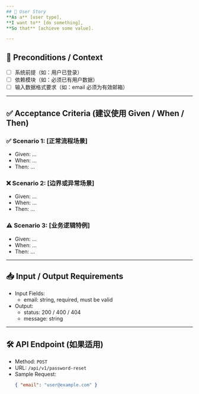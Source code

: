 ```yaml
---
## 🧩 User Story
**As a** [user type],  
**I want to** [do something],  
**So that** [achieve some value].

---
```


## 🧱 Preconditions / Context
- [ ] 系统前提（如：用户已登录）
- [ ] 依赖模块（如：必须已有用户数据）
- [ ] 输入数据格式要求（如：email 必须为有效邮箱）

---

## ✅ Acceptance Criteria (建议使用 Given / When / Then)

### ✅ Scenario 1: [正常流程场景]
- Given: ...
- When: ...
- Then: ...

### ❌ Scenario 2: [边界或异常场景]
- Given: ...
- When: ...
- Then: ...

### ⚠️ Scenario 3: [业务逻辑特例]
- Given: ...
- When: ...
- Then: ...

---

## 📥 Input / Output Requirements
- Input Fields:
  - email: string, required, must be valid
- Output:
  - status: 200 / 400 / 404
  - message: string

---

## 🛠️ API Endpoint (如果适用)
- Method: `POST`
- URL: `/api/v1/password-reset`
- Sample Request:
  ```json
  { "email": "user@example.com" }
